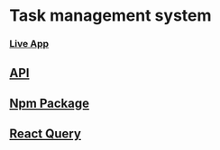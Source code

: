 # Task management system
### [Live App](https://ph-project-management-dashboard.vercel.app/)
## [API](https://663114fbc92f351c03dc1f32.mockapi.io/projects)
## [Npm Package](https://663114fbc92f351c03dc1f32.mockapi.io/projects)
## [React Query](https://www.npmjs.com/package/react-query)